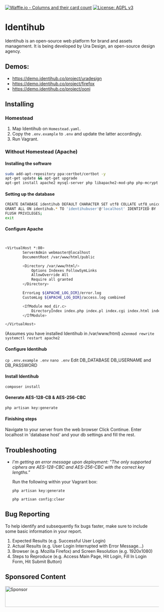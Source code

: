 [![Waffle.io - Columns and their card count](https://badge.waffle.io/uracreative/identihub.png?columns=all)](https://waffle.io/uracreative/identihub?utm_source=badge)
[![License: AGPL v3](https://img.shields.io/badge/License-AGPL%20v3-blue.svg)](https://www.gnu.org/licenses/agpl-3.0)

# Identihub

Identihub is an open-source web platform for brand and assets management. It is being developed by Ura Design, an open-source design agency.

## Demos: 
- https://demo.identihub.co/project/uradesign
- https://demo.identihub.co/project/firefox
- https://demo.identihub.co/project/ooni

## Installing

### Homestead
1. Map Identihub on `Homestead.yaml`.
2. Copy the `.env.example` to `.env` and update the latter accordingly.
3. Run Vagrant.

### Without Homestead (Apache)
#### Installing the software
```bash
sudo add-apt-repository ppa:certbot/certbot -y
apt-get update && apt-get upgrade
apt-get install apache2 mysql-server php libapache2-mod-php php-mcrypt php-mysql php-curl php-json php-mbstring php-dom composer unzip libmagickwand-dev imagemagick php-dev
```
#### Setting up the database
```bash
CREATE DATABASE identihub DEFAULT CHARACTER SET utf8 COLLATE utf8_unicode_ci;
GRANT ALL ON identihub.* TO 'identihubuser'@'localhost' IDENTIFIED BY 'password';
FLUSH PRIVILEGES;
exit
```
#### Configure Apache
```bash


<VirtualHost *:80>
        ServerAdmin webmaster@localhost
        DocumentRoot /var/www/html/public

        <Directory /var/www/html/>
            Options Indexes FollowSymLinks
            AllowOverride All
            Require all granted
        </Directory>

        ErrorLog ${APACHE_LOG_DIR}/error.log
        CustomLog ${APACHE_LOG_DIR}/access.log combined

        <IfModule mod_dir.c>
            DirectoryIndex index.php index.pl index.cgi index.html index.xhtml $
        </IfModule>

</VirtualHost>
```
(Assumes you have installed Identihub in /var/www/html)
`a2enmod rewrite`
`systemctl restart apache2`
#### Configure Identihub
`cp .env.example .env`
`nano .env`
Edit DB_DATABASE DB_USERNAME and DB_PASSWORD 
#### Install Identihub
  `composer install`
#### Generate  AES-128-CB & AES-256-CBC
  `php artisan key:generate`

#### Finishing steps
Navigate to your server from the web browser
Click Continue. Enter localhost in 'database host' and your db settings and fill the rest.
## Troubleshooting

* *I'm getting an error message upon deployment: "The only supported ciphers are AES-128-CBC and AES-256-CBC with the correct key lengths."*

  Run the following within your Vagrant box:

  `php artisan key:generate`

  `php artisan config:clear`

## Bug Reporting
To help identify and subsequently fix bugs faster, make sure to include some basic information in your report.

1. Expected Results (e.g. Successful User Login)
2. Actual Results (e.g. User Login Interrupted with Error Message...)
3. Browser (e.g. Mozilla Firefox) and Screen Resolution (e.g. 1920x1080)
4. Steps to Reproduce (e.g. Access Main Page, Hit Login, Fill In Login Form, Hit Submit Button)

## Sponsored Content

<a target='_blank' rel='nofollow' href='https://app.codesponsor.io/link/zHAR7wtwUVkKwfBeio82eCfE/uracreative/identihub'>
  <img alt='Sponsor' width='888' height='68' src='https://app.codesponsor.io/embed/zHAR7wtwUVkKwfBeio82eCfE/uracreative/identihub.svg' />
</a>
